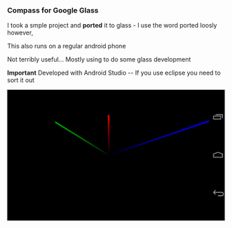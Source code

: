 ### Compass for Google Glass

I took a smple project and **ported** it to glass - I use the word ported loosly however,

This also runs on a regular android phone

Not terribly useful... Mostly using to do some glass development

**Important** Developed with Android Studio -- If you use eclipse you need to sort it out

![image](screenshot.png) 